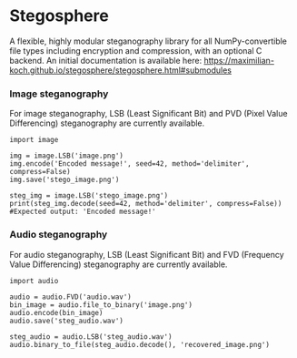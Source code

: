 # Stegosphere
A flexible, highly modular steganography library for all NumPy-convertible file types including encryption and compression, with an optional C backend.
An initial documentation is available here: https://maximilian-koch.github.io/stegosphere/stegosphere.html#submodules


### Image steganography
For image steganography, LSB (Least Significant Bit) and PVD (Pixel Value Differencing) steganography are currently available.
```
import image

img = image.LSB('image.png')
img.encode('Encoded message!', seed=42, method='delimiter', compress=False)
img.save('stego_image.png')

steg_img = image.LSB('stego_image.png')
print(steg_img.decode(seed=42, method='delimiter', compress=False))
#Expected output: 'Encoded message!'
```
### Audio steganography
For audio steganography, LSB (Least Significant Bit) and FVD (Frequency Value Differencing) steganography are currently available.
```
import audio

audio = audio.FVD('audio.wav')
bin_image = audio.file_to_binary('image.png')
audio.encode(bin_image)
audio.save('steg_audio.wav')

steg_audio = audio.LSB('steg_audio.wav')
audio.binary_to_file(steg_audio.decode(), 'recovered_image.png')
```

